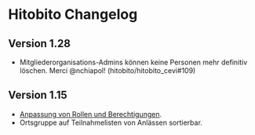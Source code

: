 # Hitobito Changelog

## Version 1.28

* Mitgliederorganisations-Admins können keine Personen mehr definitiv löschen. Merci @nchiapol! (hitobito/hitobito_cevi#109)

## Version 1.15

* [Anpassung von Rollen und Berechtigungen](https://github.com/hitobito/hitobito/issues/270).
* Ortsgruppe auf Teilnahmelisten von Anlässen sortierbar.
